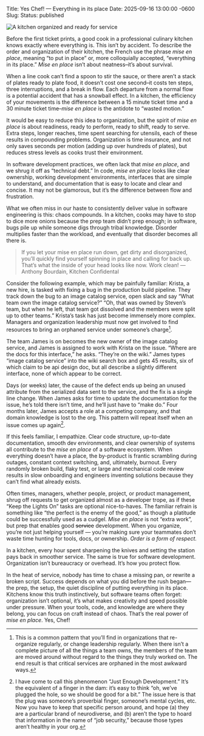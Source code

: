 Title: Yes Chef! — Everything in its place
Date: 2025-09-16 13:00:00 -0600
Slug: 
Status: published

![A kitchen organized and ready for service[^1]]({attach}/images/mise-en-place-1.jpg)


Before the first ticket prints, a good cook in a professional culinary kitchen knows exactly where everything is. This isn’t by accident. To describe the order and organization of their kitchen, the French use the phrase _mise en place_, meaning “to put in place” or, more colloquially accepted, “everything in its place.” _Mise en place_ isn’t about neatness–it’s about survival.

When a line cook can’t find a spoon to stir the sauce, or there aren’t a stack of plates ready to plate food, it doesn’t cost one second–it costs ten steps, three interruptions, and a break in flow. Each departure from a normal flow is a potential accident that has a snowball effect. In a kitchen, the efficiency of your movements is the difference between a 15 minute ticket time and a 30 minute ticket time–_mise en place_ is the antidote to “wasted motion.”

It would be easy to reduce this idea to organization, but the spirit of _mise en place_ is about readiness, ready to perform, ready to shift, ready to serve. Extra steps, longer reaches, time spent searching for utensils, each of these results in compounding problems. Organization is time insurance, and not only saves seconds per motion (adding up over hundreds of plates), but reduces stress levels as cooks trust their environment.

In software development practices, we often lack that _mise en place_, and we shrug it off as “technical debt.” In code, _mise en place_ looks like clear ownership, working development environments, interfaces that are simple to understand, and documentation that is easy to locate and clear and concise. It may not be glamorous, but it’s the difference between flow and frustration.

What we often miss in our haste to consistently deliver value in software engineering is this: chaos compounds. In a kitchen, cooks may have to stop to dice more onions because the prep team didn’t prep enough; in software, bugs pile up while someone digs through tribal knowledge. Disorder multiplies faster than the workload, and eventually that disorder becomes all there is.

> If you let your mise en place run down, get dirty and disorganized, you’ll quickly find yourself spinning in place and calling for back up. That’s what the inside of your head looks like now. Work clean! —Anthony Bourdain, Kitchen Confidental

Consider the following example, which may be painfully familiar: Krista, a new hire, is tasked with fixing a bug in the production build pipeline. They track down the bug to an image catalog service, open slack and say “What team own the image catalog service?” “Oh, that was owned by Steven’s team, but when he left, that team got dissolved and the members were split up to other teams.” Krista’s task has just become immensely more complex. Managers and organization leadership must now get involved to find resources to bring an orphaned service under someone’s charge[^2]. 

The team James is on becomes the new owner of the image catalog service, and James is assigned to work with Krista on the issue. “Where are the docs for this interface,” he asks. “They’re on the wiki.” James types “image catalog service” into the wiki search box and gets 45 results, six of which claim to be api design doc, but all describe a slightly different interface, none of which appear to be correct.

Days (or weeks) later, the cause of the defect ends up being an unused attribute from the serialized data sent to the service, and the fix is a single line change. When James asks for time to update the documentation for the issue, he’s told there isn’t time, and he’ll just have to “make do.” Four months later, James accepts a role at a competing company, and that domain knowledge is lost to the org. This pattern will repeat itself when an issue comes up again[^3].

If this feels familiar, I empathize. Clear code structure, up-to-date documentation, smooth dev environments, and clear ownership of systems all contribute to the _mise en place_ of a software ecosystem. When everything doesn’t have a place, the by-product is frantic scrambling during outages, constant context switching, and, ultimately, burnout. Every randomly broken build, flaky test, or large and mechanical code review results in slow onboarding and engineers inventing solutions because they can’t find what already exists.

Often times, managers, whether people, project, or product management, shrug off requests to get organized almost as a developer trope, as if these “Keep the Lights On” tasks are optional nice-to-haves. The familiar refrain is something like “the perfect is the enemy of the good,” as though a platitude could be successfully used as a cudgel. _Mise en place_ is not “extra work”, but prep that enables good <del>service</del> development. When you organize, you’re not just helping yourself — you’re making sure your teammates don’t waste time hunting for tools, docs, or ownership. *Order is a form of respect.*

In a kitchen, every hour spent sharpening the knives and setting the station pays back in smoother service. The same is true for software development. Organization isn’t bureaucracy or overhead. It’s how you protect flow.

In the heat of service, nobody has time to chase a missing pan, or rewrite a broken script. Success depends on what you did before the rush began—the prep, the setup, the quiet discipline of putting everything in its place. Kitchens know this truth instinctively, but software teams often forget: organization isn’t optional, it’s what makes creativity and speed possible under pressure. When your tools, code, and knowledge are where they belong, you can focus on craft instead of chaos. That’s the real power of _mise en place_. Yes, Chef!

[^1]: <a href=“https://www.vecteezy.com/free-photos/commercial-kitchen”>Source</a>
[^2]: This is a common pattern that you’ll find in organizations that re-organize regularly, or change leadership regularly. When there isn’t a complete picture of all the things a team owns, the members of the team are moved around without regard to the things they truly worked on. The end result is that critical services are orphaned in the most awkward ways.
[^3]: I have come to call this phenomenon “Just Enough Development.” It’s the equivalent of a finger in the dam: it’s easy to think “oh, we’ve plugged the hole, so we should be good for a bit.” The issue here is that the plug was someone’s proverbial finger, someone’s mental cycles, etc. Now you have to keep that specific person around, and hope (a) they are a particular brand of neurodiverse, and (b) aren’t the type to hoard that information in the name of “job security,” because those types aren’t healthy in your org.